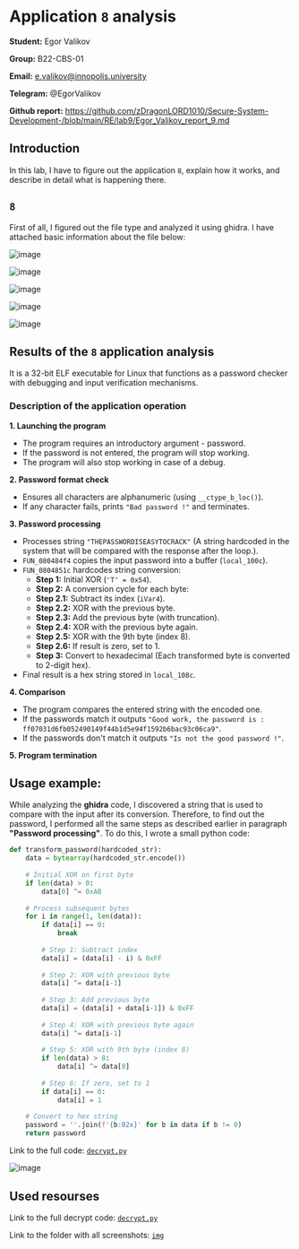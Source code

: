 # Application `8` analysis

**Student:** Egor Valikov

**Group:** B22-CBS-01

**Email:** e.valikov@innopolis.university

**Telegram:** @EgorValikov

**Github report:** https://github.com/zDragonLORD1010/Secure-System-Development-/blob/main/RE/lab9/Egor_Valikov_report_9.md

## Introduction

In this lab, I have to figure out the application `8`, explain how it works, and describe in detail what is happening there.

## `8`

First of all, I figured out the file type and analyzed it using ghidra. I have attached basic information about the file below:

![image](https://github.com/user-attachments/assets/298b43ba-915e-4a92-8fb4-7e38f87a620b)

![image](https://github.com/user-attachments/assets/c0f41221-9723-4a8f-a822-9b94ebe1367e)

![image](https://github.com/user-attachments/assets/93a01230-403a-439d-a1d9-4f69f133bfd5)

![image](https://github.com/user-attachments/assets/e8305bc2-67f8-4020-af12-1469db70f146)

![image](https://github.com/user-attachments/assets/60a20ab3-57e8-4015-a617-176cfc31208e)

## Results of the `8` application analysis

It is a 32-bit ELF executable for Linux that functions as a password checker with debugging and input verification mechanisms.

### Description of the application operation

**1. Launching the program**

- The program requires an introductory argument - password.
- If the password is not entered, the program will stop working.
- The program will also stop working in case of a debug.

**2. Password format check**

- Ensures all characters are alphanumeric (using `__ctype_b_loc()`).
- If any character fails, prints `"Bad password !"` and terminates.

**3. Password processing**

- Processes string `"THEPASSWORDISEASYTOCRACK"` (A string hardcoded in the system that will be compared with the response after the loop.).
- `FUN_080484f4` copies the input password into a buffer (`local_100c`).
- `FUN_0804851c` hardcodes string conversion:
  - **Step 1:** Initial XOR (`'T' = 0x54`).
  - **Step 2:** A conversion cycle for each byte:
  - **Step 2.1:** Subtract its index (`iVar4`).
  - **Step 2.2:** XOR with the previous byte.
  - **Step 2.3:** Add the previous byte (with truncation).
  - **Step 2.4:** XOR with the previous byte again.
  - **Step 2.5:** XOR with the 9th byte (index 8).
  - **Step 2.6:** If result is zero, set to 1.
  - **Step 3:** Convert to hexadecimal (Each transformed byte is converted to 2-digit hex).
- Final result is a hex string stored in `local_108c`.

**4. Comparison**

- The program compares the entered string with the encoded one.
- If the passwords match it outputs `"Good work, the password is : ff07031d6fb052490149f44b1d5e94f1592b6bac93c06ca9"`.
- If the passwords don't match it outputs `"Is not the good password !"`.

**5. Program termination**

## Usage example:

While analyzing the **ghidra** code, I discovered a string that is used to compare with the input after its conversion. Therefore, to find out the password, I performed all the same steps as described earlier in paragraph **"Password processing"**. To do this, I wrote a small python code:

```py
def transform_password(hardcoded_str):
    data = bytearray(hardcoded_str.encode())
    
    # Initial XOR on first byte
    if len(data) > 0:
        data[0] ^= 0xAB
    
    # Process subsequent bytes
    for i in range(1, len(data)):
        if data[i] == 0:
            break
        
        # Step 1: Subtract index
        data[i] = (data[i] - i) & 0xFF
        
        # Step 2: XOR with previous byte
        data[i] ^= data[i-1]
        
        # Step 3: Add previous byte
        data[i] = (data[i] + data[i-1]) & 0xFF
        
        # Step 4: XOR with previous byte again
        data[i] ^= data[i-1]
        
        # Step 5: XOR with 9th byte (index 8)
        if len(data) > 8:
            data[i] ^= data[8]
        
        # Step 6: If zero, set to 1
        if data[i] == 0:
            data[i] = 1
    
    # Convert to hex string
    password = ''.join(f'{b:02x}' for b in data if b != 0)
    return password
```

Link to the full code: [`decrypt.py`](https://github.com/zDragonLORD1010/Secure-System-Development-/blob/main/RE/lab9/decrypt.py)

![image](https://github.com/user-attachments/assets/d7186ed5-e398-4b31-90e0-d9d10a0477e1)

## Used resourses

Link to the full decrypt code: [`decrypt.py`](https://github.com/zDragonLORD1010/Secure-System-Development-/blob/main/RE/lab9/decrypt.py)

Link to the folder with all screenshots: [`img`](https://github.com/zDragonLORD1010/Secure-System-Development-/tree/main/RE/lab9/img)


